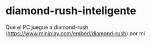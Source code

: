 # diamond-rush-inteligente
Que el PC juegue a diamond-rush (https://www.miniplay.com/embed/diamond-rush) por mi
